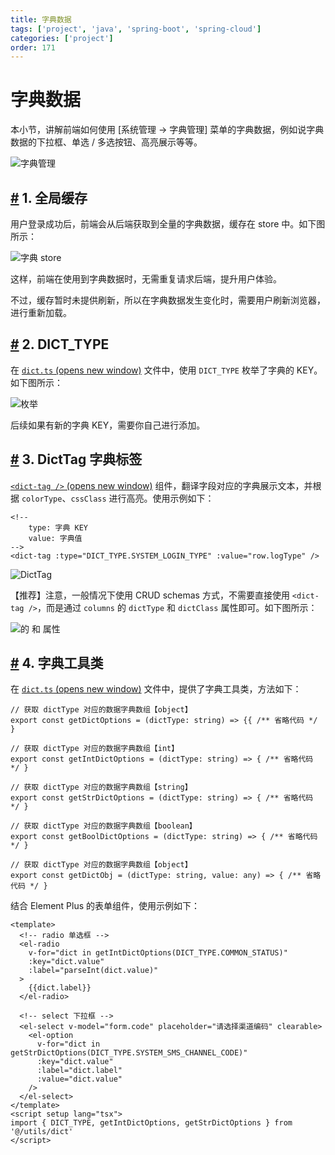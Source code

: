 ```yaml
---
title: 字典数据
tags: ['project', 'java', 'spring-boot', 'spring-cloud']
categories: ['project']
order: 171
---
```

# 字典数据

本小节，讲解前端如何使用 [系统管理 -> 字典管理] 菜单的字典数据，例如说字典数据的下拉框、单选 / 多选按钮、高亮展示等等。

 ![字典管理](https://cloud.iocoder.cn/img/Vue3/%E5%AD%97%E5%85%B8%E6%95%B0%E6%8D%AE/01.png)

 ## [#](#_1-全局缓存) 1. 全局缓存

 用户登录成功后，前端会从后端获取到全量的字典数据，缓存在 store 中。如下图所示：

 ![字典 store](https://cloud.iocoder.cn/img/Vue3/%E5%AD%97%E5%85%B8%E6%95%B0%E6%8D%AE/02.png)

 这样，前端在使用到字典数据时，无需重复请求后端，提升用户体验。

 不过，缓存暂时未提供刷新，所以在字典数据发生变化时，需要用户刷新浏览器，进行重新加载。

 ## [#](#_2-dict-type) 2. DICT\_TYPE

 在 [`dict.ts`  (opens new window)](https://github.com/yudaocode/yudao-ui-admin-vue3/blob/master/src/utils/dict.ts#L73-L125) 文件中，使用 `DICT_TYPE` 枚举了字典的 KEY。如下图所示：

 ![ 枚举](https://cloud.iocoder.cn/img/Vue3/%E5%AD%97%E5%85%B8%E6%95%B0%E6%8D%AE/03.png)

 后续如果有新的字典 KEY，需要你自己进行添加。

 ## [#](#_3-dicttag-字典标签) 3. DictTag 字典标签

 [`<dict-tag />`  (opens new window)](https://github.com/yudaocode/yudao-ui-admin-vue3/blob/master/src/components/DictTag/index.ts) 组件，翻译字段对应的字典展示文本，并根据 `colorType`、`cssClass` 进行高亮。使用示例如下：

 
```
<!--
    type: 字典 KEY
    value: 字典值
-->
<dict-tag :type="DICT_TYPE.SYSTEM_LOGIN_TYPE" :value="row.logType" />

```
![DictTag](https://cloud.iocoder.cn/img/Vue3/%E5%AD%97%E5%85%B8%E6%95%B0%E6%8D%AE/04.png)

 【推荐】注意，一般情况下使用 CRUD schemas 方式，不需要直接使用 `<dict-tag />`，而是通过 `columns` 的 `dictType` 和 `dictClass` 属性即可。如下图所示：

 ![ 的  和  属性](https://cloud.iocoder.cn/img/Vue3/%E5%AD%97%E5%85%B8%E6%95%B0%E6%8D%AE/04-a.png)

 ## [#](#_4-字典工具类) 4. 字典工具类

 在 [`dict.ts`  (opens new window)](https://github.com/yudaocode/yudao-ui-admin-vue3/blob/master/src/utils/dict.ts#L23-L71) 文件中，提供了字典工具类，方法如下：

 
```
// 获取 dictType 对应的数据字典数组【object】
export const getDictOptions = (dictType: string) => {{ /** 省略代码 */ }

// 获取 dictType 对应的数据字典数组【int】
export const getIntDictOptions = (dictType: string) => { /** 省略代码 */ }

// 获取 dictType 对应的数据字典数组【string】
export const getStrDictOptions = (dictType: string) => { /** 省略代码 */ }

// 获取 dictType 对应的数据字典数组【boolean】
export const getBoolDictOptions = (dictType: string) => { /** 省略代码 */ }

// 获取 dictType 对应的数据字典数组【object】
export const getDictObj = (dictType: string, value: any) => { /** 省略代码 */ }

```
结合 Element Plus 的表单组件，使用示例如下：

 
```
<template>
  <!-- radio 单选框 -->
  <el-radio 
    v-for="dict in getIntDictOptions(DICT_TYPE.COMMON_STATUS)"
    :key="dict.value" 
    :label="parseInt(dict.value)"
  >
    {{dict.label}}
  </el-radio>
    
  <!-- select 下拉框 -->
  <el-select v-model="form.code" placeholder="请选择渠道编码" clearable>
    <el-option 
      v-for="dict in getStrDictOptions(DICT_TYPE.SYSTEM_SMS_CHANNEL_CODE)"
      :key="dict.value" 
      :label="dict.label" 
      :value="dict.value"
    />
  </el-select>
</template>
<script setup lang="tsx">
import { DICT_TYPE, getIntDictOptions, getStrDictOptions } from '@/utils/dict'
</script>

```
